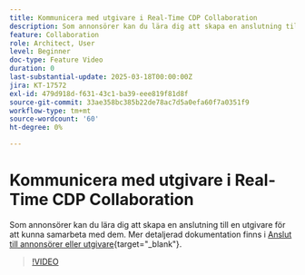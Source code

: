 ```yaml
---
title: Kommunicera med utgivare i Real-Time CDP Collaboration
description: Som annonsörer kan du lära dig att skapa en anslutning till en utgivare för att kunna samarbeta med dem.
feature: Collaboration
role: Architect, User
level: Beginner
doc-type: Feature Video
duration: 0
last-substantial-update: 2025-03-18T00:00:00Z
jira: KT-17572
exl-id: 479d918d-f631-43c1-ba39-eee819f81d8f
source-git-commit: 33ae358bc385b22de78ac7d5a0efa60f7a0351f9
workflow-type: tm+mt
source-wordcount: '60'
ht-degree: 0%

---
```


# Kommunicera med utgivare i Real-Time CDP Collaboration

Som annonsörer kan du lära dig att skapa en anslutning till en utgivare för att kunna samarbeta med dem. Mer detaljerad dokumentation finns i [Anslut till annonsörer eller utgivare](https://experienceleague.adobe.com/sv/docs/real-time-cdp-collaboration/using/connect/establishing-connections){target="_blank"}.

>[!VIDEO](https://video.tv.adobe.com/v/3452218/?learn=on&enablevpops)
